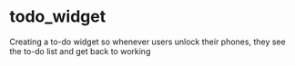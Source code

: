# todo_widget
Creating a to-do widget so whenever users unlock their phones, they see the to-do list and get back to working
